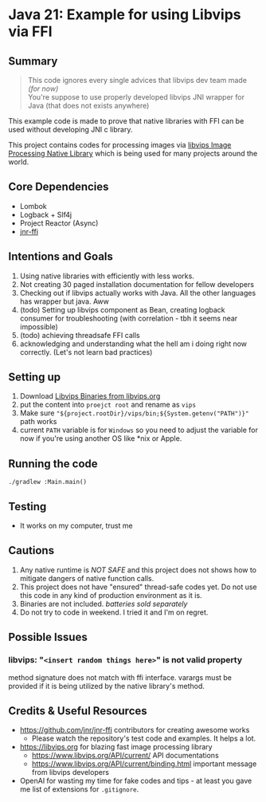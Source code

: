 # Java 21: Example for using Libvips via FFI 
## Summary 

> This code ignores every single advices that libvips dev team made *(for now)* <br/>
> You're suppose to use properly developed libvips JNI wrapper for Java (that does not exists anywhere)

This example code is made to prove that native libraries with FFI can be used without developing JNI c library.

This project contains codes for processing images via [libvips Image Processing Native Library](https://www.libvips.org/)  which is being used for many projects around the world.

## Core Dependencies

* Lombok
* Logback + Slf4j
* Project Reactor (Async)
* [jnr-ffi](https://github.com/jnr/jnr-ffi) 

## Intentions and Goals

1. Using native libraries with efficiently with less works. 
2. Not creating 30 paged installation documentation for fellow developers
3. Checking out if libvips actually works with Java. All the other languages has wrapper but java. Aww
4. (todo) Setting up libvips component as Bean, creating logback consumer for troubleshooting (with correlation - tbh it seems near impossible)
5. (todo) achieving threadsafe FFI calls 
6. acknowledging and understanding what the hell am i doing right now correctly. (Let's not learn bad practices)

## Setting up 
1. Download [Libvips Binaries from libvips.org](https://github.com/libvips/libvips/releases) 
2. put the content into `proejct root` and rename as `vips`
3. Make sure `"${project.rootDir}/vips/bin;${System.getenv("PATH")}"` path works
4. current `PATH`  variable is for `Windows` so you need to adjust the variable for now if you're using another OS like *nix or Apple.

## Running the code
```shell
./gradlew :Main.main()
```
## Testing
* It works on my computer, trust me

## Cautions
1. Any native runtime is *NOT SAFE* and this project does not shows how to mitigate dangers of native function calls.
2. This project does not have "ensured" thread-safe codes yet. Do not use this code in any kind of production environment as it is.
3. Binaries are not included. *batteries sold separately*
4. Do not try to code in weekend. I tried it and I'm on regret.

## Possible Issues
### libvips: "`<insert random things here>`" is not valid property
method signature does not match with ffi interface. varargs must be provided if it is being utilized by the native library's method.

## Credits & Useful Resources
* https://github.com/jnr/jnr-ffi contributors for creating awesome works
  * Please watch the repository's test code and examples. It helps a lot.
* https://libvips.org for blazing fast image processing library
  * https://www.libvips.org/API/current/ API documentations
  * https://www.libvips.org/API/current/binding.html important message from libvips developers
* OpenAI for wasting my time for fake codes and tips - at least you gave me list of extensions for `.gitignore`.